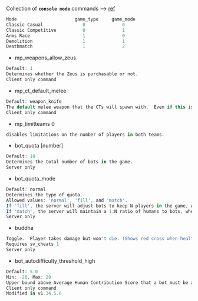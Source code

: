 Collection of **`console mode`** commands --> [ref](https://tools.dathost.net/csgo-commands)

```groovy
Mode 	                  game_type 	game_mode
Classic Casual               0              0
Classic Competitive	         0	            1
Arms Race 	                 1	            0
Demolition                   1	            1
Deathmatch	                 1	            2
```

- mp_weapons_allow_zeus 
```groovy
Default: 1
Determines whether the Zeus is purchasable or not.
Client only command
```
- mp_ct_default_melee 
```groovy
Default: weapon_knife
The default melee weapon that the CTs will spawn with.  Even if this is blank, a knife will be given.  To give a taser, it should look like this: 'weapon_knife weapon_taser'.  Remember to set mp_weapons_allow_zeus to 1 if you want to give a taser!
Client only command
```

- mp_limitteams 0 
```groovy
disables limitations on the number of players in both teams.
```

- bot_quota [number]
```groovy
Default: 10
Determines the total number of bots in the game.
Server only
```

- bot_quota_mode 
```groovy
Default: normal
Determines the type of quota.
Allowed values: 'normal', 'fill', and 'match'.
If 'fill', the server will adjust bots to keep N players in the game, where N is bot_quota.
If 'match', the server will maintain a 1:N ratio of humans to bots, where N is bot_quota.
Server only
```

- buddha 
```groovy
Toggle.  Player takes damage but won't die. (Shows red cross when health is zero)
Requires sv_cheats 1
Server only
```

- bot_autodifficulty_threshold_high 
```groovy
Default: 5.0
Min: -20, Max: 20
Upper bound above Average Human Contribution Score that a bot must be above to change its difficulty
Client only command
Modified in v1.34.5.6
```
